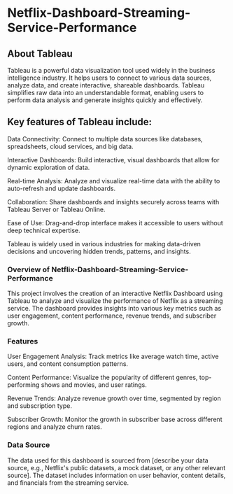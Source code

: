 # Netflix-Dashboard-Streaming-Service-Performance
## About Tableau
Tableau is a powerful data visualization tool used widely in the business intelligence industry. It helps users to connect to various data sources, analyze data, and create interactive, shareable dashboards. Tableau simplifies raw data into an understandable format, enabling users to perform data analysis and generate insights quickly and effectively.

## Key features of Tableau include:

Data Connectivity: Connect to multiple data sources like databases, spreadsheets, cloud services, and big data.

Interactive Dashboards: Build interactive, visual dashboards that allow for dynamic exploration of data.

Real-time Analysis: Analyze and visualize real-time data with the ability to auto-refresh and update dashboards.

Collaboration: Share dashboards and insights securely across teams with Tableau Server or Tableau Online.

Ease of Use: Drag-and-drop interface makes it accessible to users without deep technical expertise.


Tableau is widely used in various industries for making data-driven decisions and uncovering hidden trends, patterns, and insights.


### Overview of Netflix-Dashboard-Streaming-Service-Performance
This project involves the creation of an interactive Netflix Dashboard using Tableau to analyze and visualize the performance of Netflix as a streaming service. The dashboard provides insights into various key metrics such as user engagement, content performance, revenue trends, and subscriber growth.

### Features
User Engagement Analysis: Track metrics like average watch time, active users, and content consumption patterns.

Content Performance: Visualize the popularity of different genres, top-performing shows and movies, and user ratings.

Revenue Trends: Analyze revenue growth over time, segmented by region and subscription type.

Subscriber Growth: Monitor the growth in subscriber base across different regions and analyze churn rates.

### Data Source

The data used for this dashboard is sourced from [describe your data source, e.g., Netflix's public datasets, a mock dataset, or any other relevant source]. The dataset includes information on user behavior, content details, and financials from the streaming service.
